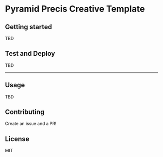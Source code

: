 # Pyramid Precis Creative Template

## Getting started

TBD

## Test and Deploy

TBD

***

## Usage
TBD

## Contributing

Create an issue and a PR!

## License

MIT
